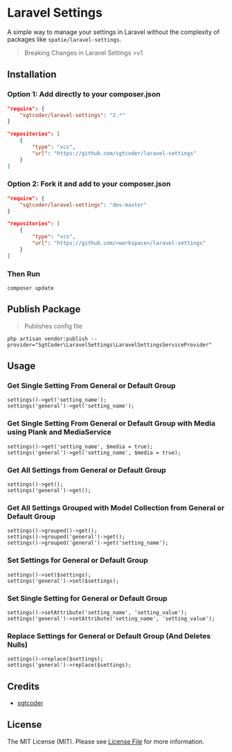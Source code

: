 # Laravel Settings #

A simple way to manage your settings in Laravel without the complexity of packages like `spatie/laravel-settings`.

> Breaking Changes in Laravel Settings >v1

## Installation ##

### Option 1: Add directly to your composer.json ###
```json
"require": {
    "sgtcoder/laravel-settings": "2.*"
}

"repositories": [
    {
        "type": "vcs",
        "url": "https://github.com/sgtcoder/laravel-settings"
    }
]
```

### Option 2: Fork it and add to your composer.json ###
```json
"require": {
    "sgtcoder/laravel-settings": "dev-master"
}

"repositories": [
    {
        "type": "vcs",
        "url": "https://github.com/<workspace>/laravel-settings"
    }
]
```

### Then Run ###
```
composer update
```

## Publish Package ##
> Publishes config file
```
php artisan vendor:publish --provider="SgtCoder\LaravelSettings\LaravelSettingsServiceProvider"
```

## Usage ##
### Get Single Setting From General or Default Group ###
```
settings()->get('setting_name');
settings('general')->get('setting_name');
```

### Get Single Setting From General or Default Group with Media using Plank and MediaService ###
```
settings()->get('setting_name', $media = true);
settings('general')->get('setting_name', $media = true);
```

### Get All Settings from General or Default Group
```
settings()->get();
settings('general')->get();
```

### Get All Settings Grouped with Model Collection from General or Default Group ###
```
settings()->grouped()->get();
settings()->grouped('general')->get();
settings()->grouped('general')->get('setting_name');
```

### Set Settings for General or Default Group
```
settings()->set($settings);
settings('general')->set($settings);
```

### Set Single Setting for General or Default Group ###
```
settings()->setAttribute('setting_name', 'setting_value');
settings('general')->setAttribute('setting_name', 'setting_value');
```

### Replace Settings for General or Default Group (And Deletes Nulls) ###
```
settings()->replace($settings);
settings('general')->replace($settings);
```

## Credits ##
- [sgtcoder](https://github.com/sgtcoder)

## License ##
The MIT License (MIT). Please see [License File](LICENSE.md) for more information.
